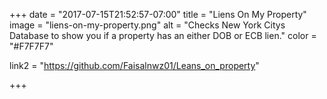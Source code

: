 +++
date = "2017-07-15T21:52:57-07:00"
title = "Liens On My Property"
image = "liens-on-my-property.png"
alt = "Checks New York Citys Database to show you if a property has an either DOB or ECB lien."
color = "#F7F7F7"

link2 = "https://github.com/Faisalnwz01/Leans_on_property"

+++
